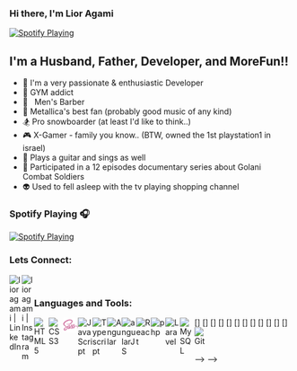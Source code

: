 ### Hi there, I'm Lior Agami

[<img src="https://cdn.jsdelivr.net/npm/simple-icons@3.11.0/icons/spotify.svg" alt="Spotify Playing" width="350" />](http://linkedin.com/in/lior-agami/)

## I'm a Husband, Father, Developer, and MoreFun!!

- 🤖 I'm a very passionate & enthusiastic Developer
- 💪 GYM addict
- 💈 &nbsp;&nbsp;Men's Barber
- 🎸 Metallica's best fan (probably good music of any kind)
- 🏂 Pro snowboarder (at least I'd like to think..)
- 🎮 X-Gamer - family you know.. (BTW, owned the 1st playstation1 in israel)
- 🎼 Plays a guitar and sings as well
- 🎥 Participated in a 12 episodes documentary series about Golani Combat Soldiers
- 👽 Used to fell asleep with the tv playing shopping channel

### Spotify Playing 🎧

[<img src="https://cdn.jsdelivr.net/npm/simple-icons@3.11.0/icons/spotify.svg" alt="Spotify Playing" width="350" />](https://open.spotify.com/track/6DCZcSspjsKoFjzjrWoCdn)

### Lets Connect:

[<img align="left" alt="lior agami | LinkedIn" width="22px" src="https://cdn.jsdelivr.net/npm/simple-icons@v3/icons/linkedin.svg" />][linkedin]
[<img align="left" alt="lior agami | Instagram" width="22px" src="https://cdn.jsdelivr.net/npm/simple-icons@v3/icons/instagram.svg" />][instagram]

<br />

### Languages and Tools:

[<img align="left" alt="HTML5" width="26px" src="https://cdn.jsdelivr.net/npm/simple-icons@3.11.0/icons/html5.svg" />]
[<img align="left" alt="CSS3" width="26px" src="https://cdn.jsdelivr.net/npm/simple-icons@3.11.0/icons/css3.svg" />]
[<img align="left" alt="Sass" width="26px" src="https://raw.githubusercontent.com/github/explore/80688e429a7d4ef2fca1e82350fe8e3517d3494d/topics/sass/sass.png" />]
[<img align="left" alt="JavaScript" width="26px" src="https://cdn.jsdelivr.net/npm/simple-icons@3.11.0/icons/javascript.svg" />]
[<img align="left" alt="Typescript" width="26px" src="https://cdn.jsdelivr.net/npm/simple-icons@3.11.0/icons/typescript.svg" />]
[<img align="left" alt="Angular" width="26px" src="https://cdn.jsdelivr.net/npm/simple-icons@3.11.0/icons/angular.svg" />]
[<img align="left" alt="angularJS" width="26px" src="https://cdn.jsdelivr.net/npm/simple-icons@3.11.0/icons/angularjs.svg" />]
[<img align="left" alt="React" width="26px" src="https://cdn.jsdelivr.net/npm/simple-icons@3.11.0/icons/react.svg" />]
[<img align="left" alt="php" width="26px" src="https://cdn.jsdelivr.net/npm/simple-icons@3.11.0/icons/php.svg" />]
[<img align="left" alt="Laravel" width="26px" src="https://cdn.jsdelivr.net/npm/simple-icons@3.11.0/icons/laravel.svg" />]
[<img align="left" alt="MySQL" width="26px" src="https://cdn.jsdelivr.net/npm/simple-icons@3.11.0/icons/mysql.svg" />]
[<img align="left" alt="Git" width="26px" src="https://cdn.jsdelivr.net/npm/simple-icons@3.11.0/icons/git.svg" />]


<br />
<br /> --> -->

[instagram]: https://www.instagram.com/lioragami_/
[linkedin]: http://linkedin.com/in/lior-agami/
